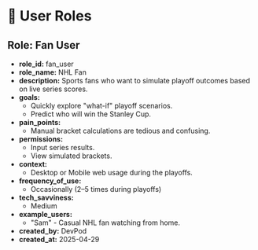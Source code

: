 # 👤 User Roles

## Role: Fan User
- **role_id:** fan_user
- **role_name:** NHL Fan
- **description:** Sports fans who want to simulate playoff outcomes based on live series scores.
- **goals:**
  - Quickly explore "what-if" playoff scenarios.
  - Predict who will win the Stanley Cup.
- **pain_points:**
  - Manual bracket calculations are tedious and confusing.
- **permissions:**
  - Input series results.
  - View simulated brackets.
- **context:**
  - Desktop or Mobile web usage during the playoffs.
- **frequency_of_use:**
  - Occasionally (2–5 times during playoffs)
- **tech_savviness:**
  - Medium
- **example_users:**
  - "Sam" - Casual NHL fan watching from home.
- **created_by:** DevPod
- **created_at:** 2025-04-29